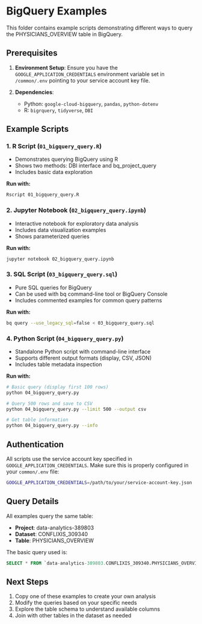 # BigQuery Examples

This folder contains example scripts demonstrating different ways to query the PHYSICIANS_OVERVIEW table in BigQuery.

## Prerequisites

1. **Environment Setup**: Ensure you have the `GOOGLE_APPLICATION_CREDENTIALS` environment variable set in `/common/.env` pointing to your service account key file.

2. **Dependencies**:
   - Python: `google-cloud-bigquery`, `pandas`, `python-dotenv`
   - R: `bigrquery`, `tidyverse`, `DBI`

## Example Scripts

### 1. R Script (`01_bigquery_query.R`)
- Demonstrates querying BigQuery using R
- Shows two methods: DBI interface and bq_project_query
- Includes basic data exploration

**Run with:**
```bash
Rscript 01_bigquery_query.R
```

### 2. Jupyter Notebook (`02_bigquery_query.ipynb`)
- Interactive notebook for exploratory data analysis
- Includes data visualization examples
- Shows parameterized queries

**Run with:**
```bash
jupyter notebook 02_bigquery_query.ipynb
```

### 3. SQL Script (`03_bigquery_query.sql`)
- Pure SQL queries for BigQuery
- Can be used with bq command-line tool or BigQuery Console
- Includes commented examples for common query patterns

**Run with:**
```bash
bq query --use_legacy_sql=false < 03_bigquery_query.sql
```

### 4. Python Script (`04_bigquery_query.py`)
- Standalone Python script with command-line interface
- Supports different output formats (display, CSV, JSON)
- Includes table metadata inspection

**Run with:**
```bash
# Basic query (display first 100 rows)
python 04_bigquery_query.py

# Query 500 rows and save to CSV
python 04_bigquery_query.py --limit 500 --output csv

# Get table information
python 04_bigquery_query.py --info
```

## Authentication

All scripts use the service account key specified in `GOOGLE_APPLICATION_CREDENTIALS`. Make sure this is properly configured in your `common/.env` file:

```bash
GOOGLE_APPLICATION_CREDENTIALS=/path/to/your/service-account-key.json
```

## Query Details

All examples query the same table:
- **Project**: data-analytics-389803
- **Dataset**: CONFLIXIS_309340
- **Table**: PHYSICIANS_OVERVIEW

The basic query used is:
```sql
SELECT * FROM `data-analytics-389803.CONFLIXIS_309340.PHYSICIANS_OVERVIEW` LIMIT 100
```

## Next Steps

1. Copy one of these examples to create your own analysis
2. Modify the queries based on your specific needs
3. Explore the table schema to understand available columns
4. Join with other tables in the dataset as needed